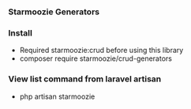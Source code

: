 ### Starmoozie Generators

### Install
- Required starmoozie:crud before using this library
- composer require starmoozie/crud-generators

### View list command from laravel artisan
- php artisan starmoozie